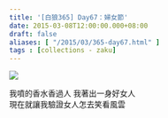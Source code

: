 ```yaml
---
title: '[白狼365] Day67：婦女節'
date: 2015-03-08T12:00:00.000+08:00
draft: false
aliases: [ "/2015/03/365-day67.html" ]
tags : [collections - zaku]
---
```


![](/images/zaku067.jpg)

我噴的香水香過人 我著出一身好女人  
現在就讓我驗證女人怎去笑看風雲
